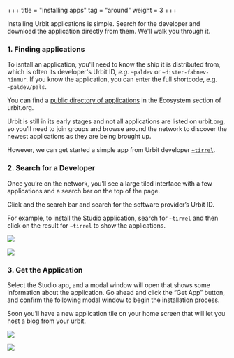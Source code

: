 +++
title = "Installing apps"
tag = "around"
weight = 3
+++

Installing Urbit applications is simple. Search for the developer and download the application directly from them.  We'll walk you through it.

### 1. Finding applications

To isntall an application, you'll need to know the ship it is distributed from, which is often its developer's Urbit ID, *e.g.* `~paldev` or `~dister-fabnev-hinmur`. If you know the application, you can enter the full shortcode, e.g. `~paldev/pals`. 

You can find a [public directory of applications](/ecosystem?type=applications) in the Ecosystem section of urbit.org.

Urbit is still in its early stages and not all applications are listed on urbit.org, so you’ll need to join groups and browse around the network to discover the newest applications as they are being brought up. 

However, we can get started a simple app from Urbit developer [`~tirrel`](/ids/~tirrel).

### 2. Search for a Developer

Once you’re on the network, you’ll see a large tiled interface with a few applications and a search bar on the top of the page.

Click and the search bar and search for the software provider’s Urbit ID.

For example, to install the Studio application, search for `~tirrel` and then click on the result for `~tirrel` to show the applications.

![](https://media.urbit.org/site/additional-guides/apps-1.png)

![](https://media.urbit.org/site/additional-guides/apps-2.png)

### 3. Get the Application

Select the Studio app, and a modal window will open that shows some information about the application. Go ahead and click the “Get App” button, and confirm the following modal window to begin the installation process.

Soon you’ll have a new application tile on your home screen that will let you host a blog from your urbit.

![](https://media.urbit.org/site/additional-guides/apps-3.png)

![](https://media.urbit.org/site/additional-guides/apps-4.png)